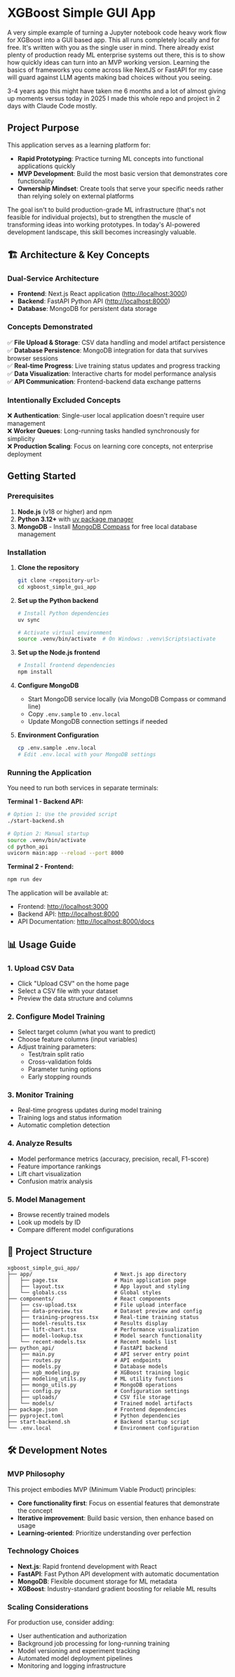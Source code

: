 # XGBoost Simple GUI App

A very simple example of turning a Jupyter notebook code heavy work flow for XGBoost into a GUI based app. This all runs completely locally and for free. It's written with you as the single user in mind. There already exist plenty of production ready ML enterprise systems out there, this is to show how quickly ideas can turn into an MVP working version. Learning the basics of frameworks you come across like NextJS or FastAPI for my case will guard against LLM agents making bad choices without you seeing.

3-4 years ago this might have taken me 6 months and a lot of almost giving up moments versus today in 2025 I made this whole repo and project in 2 days with Claude Code mostly. 

## Project Purpose

This application serves as a learning platform for:

- **Rapid Prototyping**: Practice turning ML concepts into functional applications quickly
- **MVP Development**: Build the most basic version that demonstrates core functionality
- **Ownership Mindset**: Create tools that serve your specific needs rather than relying solely on external platforms

The goal isn't to build production-grade ML infrastructure (that's not feasible for individual projects), but to strengthen the muscle of transforming ideas into working prototypes. In today's AI-powered development landscape, this skill becomes increasingly valuable.

## 🏗️ Architecture & Key Concepts

### **Dual-Service Architecture**

- **Frontend**: Next.js React application (<http://localhost:3000>)
- **Backend**: FastAPI Python API (<http://localhost:8000>)
- **Database**: MongoDB for persistent data storage

### **Concepts Demonstrated**

✅ **File Upload & Storage**: CSV data handling and model artifact persistence  
✅ **Database Persistence**: MongoDB integration for data that survives browser sessions  
✅ **Real-time Progress**: Live training status updates and progress tracking  
✅ **Data Visualization**: Interactive charts for model performance analysis  
✅ **API Communication**: Frontend-backend data exchange patterns  

### **Intentionally Excluded Concepts**

❌ **Authentication**: Single-user local application doesn't require user management  
❌ **Worker Queues**: Long-running tasks handled synchronously for simplicity  
❌ **Production Scaling**: Focus on learning core concepts, not enterprise deployment  

## Getting Started

### Prerequisites

1. **Node.js** (v18 or higher) and npm
2. **Python 3.12+** with [uv package manager](https://docs.astral.sh/uv/)
3. **MongoDB** - Install [MongoDB Compass](https://www.mongodb.com/products/compass) for free local database management

### Installation

1. **Clone the repository**

   ```bash
   git clone <repository-url>
   cd xgboost_simple_gui_app
   ```

2. **Set up the Python backend**

   ```bash
   # Install Python dependencies
   uv sync
   
   # Activate virtual environment
   source .venv/bin/activate  # On Windows: .venv\Scripts\activate
   ```

3. **Set up the Node.js frontend**

   ```bash
   # Install frontend dependencies
   npm install
   ```

4. **Configure MongoDB**
   - Start MongoDB service locally (via MongoDB Compass or command line)
   - Copy `.env.sample` to `.env.local`
   - Update MongoDB connection settings if needed

5. **Environment Configuration**

   ```bash
   cp .env.sample .env.local
   # Edit .env.local with your MongoDB settings
   ```

### Running the Application

You need to run both services in separate terminals:

**Terminal 1 - Backend API:**

```bash
# Option 1: Use the provided script
./start-backend.sh

# Option 2: Manual startup
source .venv/bin/activate
cd python_api
uvicorn main:app --reload --port 8000
```

**Terminal 2 - Frontend:**

```bash
npm run dev
```

The application will be available at:

- Frontend: <http://localhost:3000>
- Backend API: <http://localhost:8000>
- API Documentation: <http://localhost:8000/docs>

## 📊 Usage Guide

### 1. **Upload CSV Data**

- Click "Upload CSV" on the home page
- Select a CSV file with your dataset
- Preview the data structure and columns

### 2. **Configure Model Training**

- Select target column (what you want to predict)
- Choose feature columns (input variables)
- Adjust training parameters:
  - Test/train split ratio
  - Cross-validation folds
  - Parameter tuning options
  - Early stopping rounds

### 3. **Monitor Training**

- Real-time progress updates during model training
- Training logs and status information
- Automatic completion detection

### 4. **Analyze Results**

- Model performance metrics (accuracy, precision, recall, F1-score)
- Feature importance rankings
- Lift chart visualization
- Confusion matrix analysis

### 5. **Model Management**

- Browse recently trained models
- Look up models by ID
- Compare different model configurations

## 📁 Project Structure

```
xgboost_simple_gui_app/
├── app/                          # Next.js app directory
│   ├── page.tsx                  # Main application page
│   ├── layout.tsx                # App layout and styling
│   └── globals.css               # Global styles
├── components/                   # React components
│   ├── csv-upload.tsx            # File upload interface
│   ├── data-preview.tsx          # Dataset preview and config
│   ├── training-progress.tsx     # Real-time training status
│   ├── model-results.tsx         # Results display
│   ├── lift-chart.tsx            # Performance visualization
│   ├── model-lookup.tsx          # Model search functionality
│   └── recent-models.tsx         # Recent models list
├── python_api/                   # FastAPI backend
│   ├── main.py                   # API server entry point
│   ├── routes.py                 # API endpoints
│   ├── models.py                 # Database models
│   ├── xgb_modeling.py           # XGBoost training logic
│   ├── modeling_utils.py         # ML utility functions
│   ├── mongo_utils.py            # MongoDB operations
│   ├── config.py                 # Configuration settings
│   ├── uploads/                  # CSV file storage
│   └── models/                   # Trained model artifacts
├── package.json                  # Frontend dependencies
├── pyproject.toml                # Python dependencies
├── start-backend.sh              # Backend startup script
└── .env.local                    # Environment configuration
```

## 🛠️ Development Notes

### **MVP Philosophy**

This project embodies MVP (Minimum Viable Product) principles:

- **Core functionality first**: Focus on essential features that demonstrate the concept
- **Iterative improvement**: Build basic version, then enhance based on usage
- **Learning-oriented**: Prioritize understanding over perfection

### **Technology Choices**

- **Next.js**: Rapid frontend development with React
- **FastAPI**: Fast Python API development with automatic documentation
- **MongoDB**: Flexible document storage for ML metadata
- **XGBoost**: Industry-standard gradient boosting for reliable ML results

### **Scaling Considerations**

For production use, consider adding:

- User authentication and authorization
- Background job processing for long-running training
- Model versioning and experiment tracking
- Automated model deployment pipelines
- Monitoring and logging infrastructure

